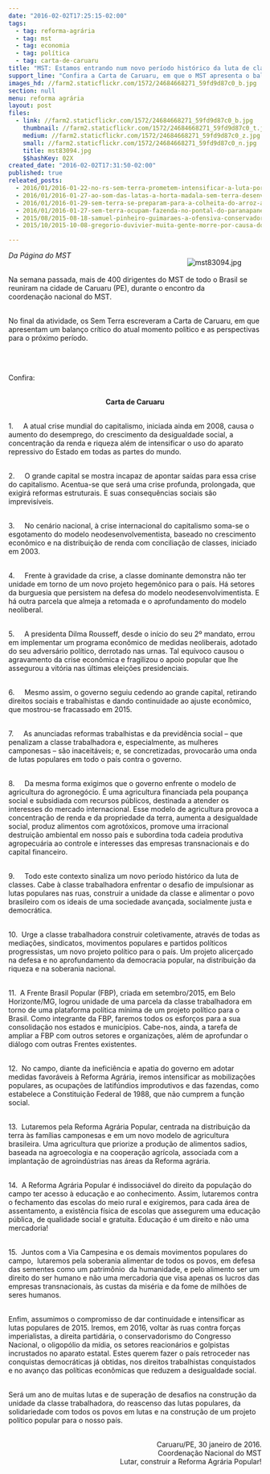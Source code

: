```yaml
---
date: "2016-02-02T17:25:15-02:00"
tags:
  - tag: reforma-agrária
  - tag: mst
  - tag: economia
  - tag: política
  - tag: carta-de-caruaru
title: "MST: Estamos entrando num novo período histórico da luta de classes"
support_line: "Confira a Carta de Caruaru, em que o MST apresenta o balanço crítico do atual momento político e as perspectivas para o próximo período.\n"
images_hd: //farm2.staticflickr.com/1572/24684668271_59fd9d87c0_b.jpg
section: null
menu: reforma agrária
layout: post
files:
  - link: //farm2.staticflickr.com/1572/24684668271_59fd9d87c0_b.jpg
    thumbnail: //farm2.staticflickr.com/1572/24684668271_59fd9d87c0_t.jpg
    medium: //farm2.staticflickr.com/1572/24684668271_59fd9d87c0_z.jpg
    small: //farm2.staticflickr.com/1572/24684668271_59fd9d87c0_n.jpg
    title: mst83094.jpg
    $$hashKey: 02X
created_date: "2016-02-02T17:31:50-02:00"
published: true
releated_posts:
  - 2016/01/2016-01-22-no-rs-sem-terra-prometem-intensificar-a-luta-por-reforma-agraria.md
  - 2016/01/2016-01-27-ao-som-das-latas-a-horta-madala-sem-terra-desenvolvem-experiencias-educacionais-no-ce.md
  - 2016/01/2016-01-29-sem-terra-se-preparam-para-a-colheita-do-arroz-agroecologico-no-rs.md
  - 2016/01/2016-01-27-sem-terra-ocupam-fazenda-no-pontal-do-paranapanema.md
  - 2015/08/2015-08-18-samuel-pinheiro-guimaraes-a-ofensiva-conservadora-e-as-crises.md
  - 2015/10/2015-10-08-gregorio-duvivier-muita-gente-morre-por-causa-do-conservadorismo.md

---
```

<figure class="image" style="float:right"><img alt="mst83094.jpg" src="//farm2.staticflickr.com/1572/24684668271_59fd9d87c0_b.jpg" />
<figcaption></figcaption>
</figure>

<p><em>Da P&aacute;gina do MST</em></p>

<p><br />
Na semana passada, mais de 400 dirigentes do MST de todo o Brasil se reuniram na cidade de Caruaru (PE), durante o encontro da coordena&ccedil;&atilde;o&nbsp;nacional do MST.</p>

<p><br />
No final da atividade, os Sem Terra escreveram a Carta de Caruaru, em que apresentam um&nbsp;balan&ccedil;o cr&iacute;tico do atual momento pol&iacute;tico e as perspectivas para o pr&oacute;ximo per&iacute;odo.</p>

<p>&nbsp;</p>

<p><br />
Confira:</p>

<p style="text-align: center;"><br />
<strong>Carta de Caruaru</strong></p>

<p><br />
1. &nbsp; &nbsp; A atual crise mundial do capitalismo, iniciada ainda em 2008, causa o aumento do desemprego, do crescimento da desigualdade social, a concentra&ccedil;&atilde;o da renda e riqueza al&eacute;m de intensificar o uso do aparato repressivo do Estado em todas as partes do mundo.</p>

<p><br />
2. &nbsp; &nbsp; O grande capital se mostra incapaz de apontar sa&iacute;das para essa crise do capitalismo. Acentua-se que ser&aacute; uma crise profunda, prolongada, que exigir&aacute; reformas estruturais. E suas consequ&ecirc;ncias sociais s&atilde;o imprevis&iacute;veis.</p>

<p><br />
3. &nbsp; &nbsp; No cen&aacute;rio nacional, &agrave; crise internacional do capitalismo soma-se o esgotamento do modelo neodesenvolvementista, baseado no crescimento econ&ocirc;mico e na distribui&ccedil;&atilde;o de renda com concilia&ccedil;&atilde;o de classes, iniciado em 2003.</p>

<p><br />
4. &nbsp; &nbsp; Frente &agrave; gravidade da crise, a classe dominante demonstra n&atilde;o ter unidade em torno de um novo projeto hegem&ocirc;nico para o pa&iacute;s. H&aacute; setores da burguesia que persistem na defesa do modelo neodesenvolvimentista. E h&aacute; outra parcela que almeja a retomada e o aprofundamento do modelo neoliberal.</p>

<p><br />
5. &nbsp; &nbsp; A presidenta Dilma Rousseff, desde o in&iacute;cio do seu 2&ordm; mandato, errou em implementar um programa econ&ocirc;mico de medidas neoliberais, adotado do seu advers&aacute;rio pol&iacute;tico, derrotado nas urnas. Tal equ&iacute;voco causou o agravamento da crise econ&ocirc;mica e fragilizou o apoio popular que lhe assegurou a vit&oacute;ria nas &uacute;ltimas elei&ccedil;&otilde;es presidenciais.</p>

<p><br />
6. &nbsp; &nbsp; Mesmo assim, o governo seguiu cedendo ao grande capital, retirando direitos sociais e trabalhistas e dando continuidade ao ajuste econ&ocirc;mico, que mostrou-se fracassado em 2015.</p>

<p><br />
7. &nbsp; &nbsp; As anunciadas reformas trabalhistas e da previd&ecirc;ncia social &ndash; que penalizam a classe trabalhadora e, especialmente, as mulheres camponesas &ndash; s&atilde;o inaceit&aacute;veis; e, se concretizadas, provocar&atilde;o uma onda de lutas populares em todo o pa&iacute;s contra o governo.</p>

<p><br />
8. &nbsp; &nbsp; Da mesma forma exigimos que o governo enfrente o modelo de agricultura do agroneg&oacute;cio. &Eacute; uma agricultura financiada pela poupan&ccedil;a social e subsidiada com recursos p&uacute;blicos, destinada a atender os interesses do mercado internacional. Esse modelo de agricultura provoca a concentra&ccedil;&atilde;o de renda e da propriedade da terra, aumenta a desigualdade social, produz alimentos com agrot&oacute;xicos, promove uma irracional destrui&ccedil;&atilde;o ambiental em nosso pa&iacute;s e subordina toda cadeia produtiva agropecu&aacute;ria ao controle e interesses das empresas transnacionais e do capital financeiro.</p>

<p><br />
9. &nbsp; &nbsp; Todo este contexto sinaliza um novo per&iacute;odo hist&oacute;rico da luta de classes. Cabe &agrave; classe trabalhadora enfrentar o desafio de impulsionar as lutas populares nas ruas, construir a unidade da classe e alimentar o povo brasileiro com os ideais de uma sociedade avan&ccedil;ada, socialmente justa e democr&aacute;tica.</p>

<p><br />
10. &nbsp;Urge a classe trabalhadora construir coletivamente, atrav&eacute;s de todas as media&ccedil;&otilde;es, sindicatos, movimentos populares e partidos pol&iacute;ticos progressistas, um novo projeto pol&iacute;tico para o pa&iacute;s. Um projeto alicer&ccedil;ado na defesa e no aprofundamento da democracia popular, na distribui&ccedil;&atilde;o da riqueza e na soberania nacional.</p>

<p><br />
11. &nbsp;A Frente Brasil Popular (FBP), criada em setembro/2015, em Belo Horizonte/MG, logrou unidade de uma parcela da classe trabalhadora em torno de uma plataforma pol&iacute;tica m&iacute;nima de um projeto pol&iacute;tico para o Brasil. Como integrante da FBP, faremos todos os esfor&ccedil;os para a sua consolida&ccedil;&atilde;o nos estados e munic&iacute;pios. Cabe-nos, ainda, a tarefa de ampliar a FBP com outros setores e organiza&ccedil;&otilde;es, al&eacute;m de aprofundar o di&aacute;logo com outras Frentes existentes.</p>

<p><br />
12. &nbsp;No campo, diante da inefici&ecirc;ncia e apatia do governo em adotar medidas favor&aacute;veis &agrave; Reforma Agr&aacute;ria, iremos intensificar as mobiliza&ccedil;&otilde;es populares, as ocupa&ccedil;&otilde;es de latif&uacute;ndios improdutivos e das fazendas, como estabelece a Constitui&ccedil;&atilde;o Federal de 1988, que n&atilde;o cumprem a fun&ccedil;&atilde;o social.</p>

<p><br />
13. &nbsp;Lutaremos pela Reforma Agr&aacute;ria Popular, centrada na distribui&ccedil;&atilde;o da terra &agrave;s fam&iacute;lias camponesas e em um novo modelo de agricultura brasileira. Uma agricultura que priorize a produ&ccedil;&atilde;o de alimentos sadios, baseada na agroecologia e na coopera&ccedil;&atilde;o agr&iacute;cola, associada com a implanta&ccedil;&atilde;o de agroind&uacute;strias nas &aacute;reas da Reforma agr&aacute;ria.</p>

<p><br />
14. &nbsp;A Reforma Agr&aacute;ria Popular &eacute; indissoci&aacute;vel do direito da popula&ccedil;&atilde;o do campo ter acesso &agrave; educa&ccedil;&atilde;o e ao conhecimento. Assim, lutaremos contra o fechamento das escolas do meio rural e exigiremos, para cada &aacute;rea de assentamento, a exist&ecirc;ncia f&iacute;sica de escolas que assegurem uma educa&ccedil;&atilde;o p&uacute;blica, de qualidade social e gratuita. Educa&ccedil;&atilde;o &eacute; um direito e n&atilde;o uma mercadoria!</p>

<p><br />
15. &nbsp;Juntos com a Via Campesina e os demais movimentos populares do campo, &nbsp;lutaremos pela soberania alimentar de todos os povos, em defesa das sementes como um patrim&ocirc;nio &nbsp;da humanidade, e pelo alimento ser um direito do ser humano e n&atilde;o uma mercadoria que visa apenas os lucros das empresas transnacionais, &agrave;s custas da mis&eacute;ria e da fome de milh&otilde;es de seres humanos.</p>

<p><br />
Enfim, assumimos o compromisso de dar continuidade e intensificar as lutas populares de 2015. Iremos, em 2016, voltar &agrave;s ruas contra for&ccedil;as imperialistas, a direita partid&aacute;ria, o conservadorismo do Congresso Nacional, o oligop&oacute;lio da m&iacute;dia, os setores reacion&aacute;rios e golpistas incrustados no aparato estatal. Estes querem fazer o pa&iacute;s retroceder nas conquistas democr&aacute;ticas j&aacute; obtidas, nos direitos trabalhistas conquistados e no avan&ccedil;o das pol&iacute;ticas econ&ocirc;micas que reduzem a desigualdade social.</p>

<p><br />
Ser&aacute; um ano de muitas lutas e de supera&ccedil;&atilde;o de desafios na constru&ccedil;&atilde;o da unidade da classe trabalhadora, do reascenso das lutas populares, da solidariedade com todos os povos em lutas e na constru&ccedil;&atilde;o de um projeto pol&iacute;tico popular para o nosso pa&iacute;s.</p>

<p style="text-align: right;"><br />
Caruaru/PE, 30 janeiro de 2016.<br />
Coordena&ccedil;&atilde;o Nacional do MST<br />
Lutar, construir a Reforma Agr&aacute;ria Popular!</p>
